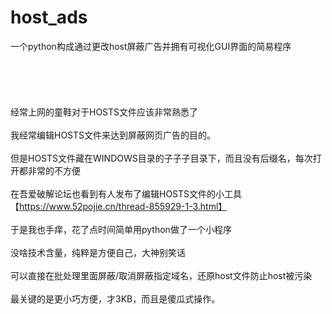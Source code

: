 # host_ads
一个python构成通过更改host屏蔽广告并拥有可视化GUI界面的简易程序
<br>
<br>
<br>
<br>
 <br><br>经常上网的童鞋对于HOSTS文件应该非常熟悉了
 <br><br>我经常编辑HOSTS文件来达到屏蔽网页广告的目的。
 <br><br>但是HOSTS文件藏在WINDOWS目录的子子子目录下，而且没有后缀名，每次打开都非常的不方便
 <br><br>在吾爱破解论坛也看到有人发布了编辑HOSTS文件的小工具【https://www.52pojie.cn/thread-855929-1-3.html】
 <br><br>于是我也手痒，花了点时间简单用python做了一个小程序
 <br><br>没啥技术含量，纯粹是方便自己，大神别笑话
 <br><br>可以直接在批处理里面屏蔽/取消屏蔽指定域名，还原host文件防止host被污染
 <br><br>最关键的是更小巧方便，才3KB，而且是傻瓜式操作。
 <br><br> <br><br> <br><br>
